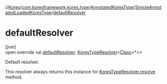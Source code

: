 //[Kores](../../../../index.md)/[com.koresframework.kores.type](../../index.md)/[AnnotatedKoresType](../index.md)/[SimpleAnnotatedLoadedKoresType](index.md)/[defaultResolver](default-resolver.md)

# defaultResolver

[jvm]\
open override val [defaultResolver](default-resolver.md): [KoresTypeResolver](../../-kores-type-resolver/index.md)<[Class](https://docs.oracle.com/javase/8/docs/api/java/lang/Class.html)<*>>

Default resolver.

This resolver always returns this instance for [KoresTypeResolver.resolve](../../-kores-type-resolver/resolve.md) method.

